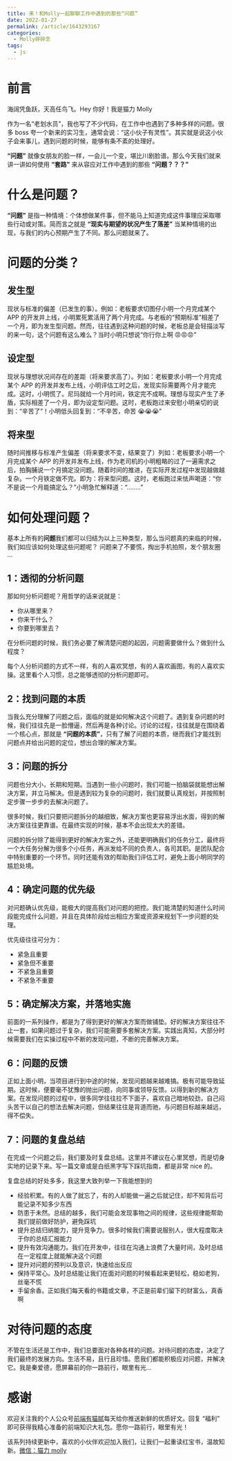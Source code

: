 ```yaml
---
title: 来！和Molly一起聊聊工作中遇到的那些“问题”
date: 2022-01-27
permalink: /article/1643293167
categories:
  - Molly碎碎念
tags:
  - js
---
```


# 前言

海阔凭鱼跃，天高任鸟飞。Hey 你好！我是猫力 Molly

作为一名“老划水员”，我也写了不少代码，在工作中也遇到了多种多样的问题。很多 boss 夸一个新来的实习生，通常会说：“这小伙子有灵性”。其实就是说这小伙子会来事儿，遇到问题的时候，能够有条不紊的处理好。

**“问题”** 就像女朋友的脸一样，一会儿一个变，堪比川剧脸谱。那么今天我们就来讲一讲如何使用 **“套路”** 来从容应对工作中遇到的那些 **“问题？？？”**

# 什么是问题？

**“问题”** 是指一种情境：个体想做某件事，但不能马上知道完成这件事理应采取哪些行动或对策。简而言之就是 **“现实与期望的状况产生了落差”** 当某种情境的出现，与我们的内心预期产生了不同。那么问题就来了。

# 问题的分类？

## 发生型

现状与标准的偏差（已发生的事）。例如：老板要求切图仔小明一个月完成某个 APP 的开发并上线，小明累死累活用了两个月完成。与老板的“预期标准”相差了一个月，即为发生型问题。然而，往往遇到这种问题的时候，老板总是会轻描淡写的来一句，这个问题有这么难么？当时小明只想说“你行你上啊 😡😡😡”

## 设定型

现状与理想状况间存在的差距（将来要求高了）。列如：老板要求小明一个月完成某个 APP 的开发并发布上线，小明评估工时之后，发现实际需要两个月才能完成。这时，小明慌了。尼玛就给一个月时间，铁定完不成啊。理想与现实产生了矛盾，实际相差了一个月，即为设定型问题。这时，老板跑过来安慰小明亲切的说到：“辛苦了”！小明低头回复到：“不辛苦，命苦 😭😭😭”

## 将来型

随时间推移与标准产生偏差（将来要求不变，结果变了）列如：老板要求小明一个月完成某个 APP 的开发并发布上线，作为老司机的小明粗略的过了一遍需求之后，拍胸脯说一个月搞定没问题。随着时间的推进，在实际开发过程中发现越做越复杂。一个月铁定做不完。即为：将来型问题。这时，老板跑过来怯声喝道：“你不是说一个月能搞定么？”小明急忙解释道：“........”

# 如何处理问题？

基本上所有的**问题**我们都可以归结为以上三种类型，那么当问题真的来临的时候，我们如应该如何处理这些问题呢？ 问题来了不要慌，掏出手机拍照，发个朋友圈 ...

## 1：透彻的分析问题

那如何分析问题呢？用哲学的话来说就是：

- 你从哪里来？
- 你来干什么？
- 你要到哪里去？

在分析问题的时候，我们务必要了解清楚问题的起因，问题需要做什么？做到什么程度？

每个人分析问题的方式不一样，有的人喜欢冥想，有的人喜欢画图，有的人喜欢实操。这里看个人习惯，总之能够透彻的分析问题即可。

## 2：找到问题的本质

当我么充分理解了问题之后，面临的就是如何解决这个问题了。遇到复杂问题的时候，我们往往先是一脸懵逼，然后再是各种讨论。讨论的过程，往往就是在围绕着一个核心点，那就是 **“问题的本质”**，只有了解了问题的本质，继而我们才能找到问题点并给出问题的定位，想出合理的解决方案。

## 3：问题的拆分

问题也分大小，长期和短期。当遇到一些小问题时，我们可能一拍脑袋就能想出解决方案，并立马解决。但是遇到较为复杂的问题时，我们就要认真规划，并按照制定步骤一步步的去解决问题了。

很多时候，我们只要把问题拆分的越细致，解决方案也更容易浮出水面，得到的解决方案往往更靠谱。在最终实现的时候，基本不会出现太大的差错。

问题的拆分除了能得到更好的解决方案之外，还能更明确我们的任务分工，最终将一个大任务分解为很多个小任务，再派发给不同的负责人，各司其职。是团队配合中特别重要的一个环节。同时还能有效的帮助我们评估工时，避免上面小明同学的尴尬处境。

## 4：确定问题的优先级

对问题确认优先级，能极大的提高我们对问题的把控。我们能清楚的知道什么时间段能完成什么问题，并且在具体阶段给出相应方案或资源来规划下一步问题的处理。

优先级往往可分为：

- 紧急且重要
- 紧急但不重要
- 不紧急且重要
- 不紧急不重要

## 5：确定解决方案，并落地实施

前面的一系列操作，都是为了得到更好的解决方案而做铺垫。好的解决方案往往不止一套，如果问题过于复杂，我们可能需要多套解决方案。实践出真知，大部分时候需要我们在实操过程中不断的发现问题，不断的完善解决方案。

## 6：问题的反馈

正如上面小明，当项目进行到中途的时候，发现问题越来越难搞。极有可能导致延期。这时候，便要毫不犹豫的抛出问题，向同事或领导反馈。以得到新的解决方案。在发现问题的过程中，很多同学往往拉不下面子，喜欢自己暗地较劲，自己闷头苦干以自己的想法去解决问题，但结果往往是背道而驰，与问题目标越来越远，得不偿失。

## 7：问题的复盘总结

在完成一个问题之后，我们要及时复盘总结。这里并不建议在心里冥想，而是切身实地的记录下来。写一篇文章或是白纸黑字写下踩坑指南，都是非常 nice 的。

复盘总结的好处多多，我这里大致列举一下我能想到的

- 经验积累。有的人做了就忘了，有的人却能做一遍之后就记住，却不知背后可能记录不知多少东西
- 防患于未然。总结的越多，我们可能会发现事物之间的规律，这些规律能帮助我们提前做好防护，避免踩坑
- 提升总结归纳能力，提升竞争力。很多时候我们需要说服别人，很大程度取决于你的总结汇报能力
- 提升有效沟通能力。我们在开发中，往往在沟通上浪费了大量时间，及时总结在一定程度上就能解决这个问题
- 提升对问题的预判以及意识，快速给出反应
- 保持平常心。及时总结能让我们在面对问题的时候看起来更轻松，稳如老狗，丝毫不慌
- 手留余香。正如我们每天看的书籍或文章，不正是前辈们留下的财富么，真香啊

# 对待问题的态度

不管在生活还是工作中，我们总要面对各种各样的问题。对待问题的态度，决定了我们最终的发展方向。生活不易，且行且珍惜。愿我们都能积极应对问题，并解决它。我是秦爱德，愿屏幕前的你一路前行，眼里有光...

# 感谢

欢迎关注我的个人公众号[前端有猫腻](https://getapi.run/recommend/yy/1.jpg)每天给你推送新鲜的优质好文。回复 “福利” 即可获得我精心准备的前端知识大礼包。愿你一路前行，眼里有光！

该系列持续更新中，喜欢的小伙伴欢迎加入我们，让我们一起重读红宝书，温故知新。[微信：猫力 molly](http://tool.edian.xyz)
